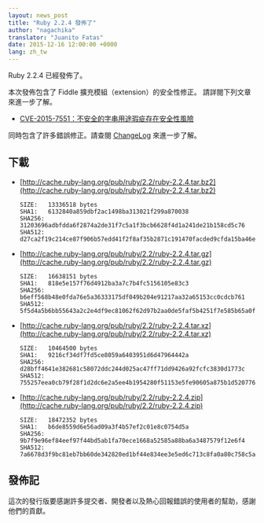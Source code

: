 ```yaml
---
layout: news_post
title: "Ruby 2.2.4 發佈了"
author: "nagachika"
translator: "Juanito Fatas"
date: 2015-12-16 12:00:00 +0000
lang: zh_tw
---
```


Ruby 2.2.4 已經發佈了。

本次發佈包含了 Fiddle 擴充模組（extension）的安全性修正。
請詳閱下列文章來進一步了解。

* [CVE-2015-7551：不安全的字串用途瑕疵存在安全性風險](https://www.ruby-lang.org/zh_tw/news/2015/12/16/unsafe-tainted-string-usage-in-fiddle-and-dl-cve-2015-7551/)

同時包含了許多錯誤修正。請查閱 [ChangeLog](http://svn.ruby-lang.org/repos/ruby/tags/v2_2_4/ChangeLog) 來進一步了解。

## 下載

* [http://cache.ruby-lang.org/pub/ruby/2.2/ruby-2.2.4.tar.bz2](http://cache.ruby-lang.org/pub/ruby/2.2/ruby-2.2.4.tar.bz2)

      SIZE:   13336518 bytes
      SHA1:   6132840a859dbf2ac1498ba313021f299a870038
      SHA256: 31203696adbfdda6f2874a2de31f7c5a1f3bcb6628f4d1a241de21b158cd5c76
      SHA512: d27ca2f19c214ce87f906b57edd41f2f8af35b2871c191470facded9cfda15ba46e5c3bc7d5540225a38da6bd65050fcc8aaa4ffbadbb6bf7dc891c1821da0df

* [http://cache.ruby-lang.org/pub/ruby/2.2/ruby-2.2.4.tar.gz](http://cache.ruby-lang.org/pub/ruby/2.2/ruby-2.2.4.tar.gz)

      SIZE:   16638151 bytes
      SHA1:   818e5e157f76d4912ba3a7c7b4fc5156105e83c3
      SHA256: b6eff568b48e0fda76e5a36333175df049b204e91217aa32a65153cc0cdcb761
      SHA512: 5f5d4a5b6bb55643a2c2e4df9ec81062f62d97b2aa0de5faf5b4251f7e585b65a0ff07b4edf23c0969525e36916a132362f8349b6ab441ced8a86d0337532832

* [http://cache.ruby-lang.org/pub/ruby/2.2/ruby-2.2.4.tar.xz](http://cache.ruby-lang.org/pub/ruby/2.2/ruby-2.2.4.tar.xz)

      SIZE:   10464500 bytes
      SHA1:   9216cf34df7fd5ce8059a6403951d6d47964442a
      SHA256: d28bff4641e382681c58072ddc244d025ac47ff71dd9426a92fcfc3830d1773c
      SHA512: 755257eea0cb79f28f1d2dc6e2a5ee4b1954280f51153e5fe90605a875b1d52077660b87e4e04d11552591a1f60a1241e4c70056f073a217b3bad896f64780da

* [http://cache.ruby-lang.org/pub/ruby/2.2/ruby-2.2.4.zip](http://cache.ruby-lang.org/pub/ruby/2.2/ruby-2.2.4.zip)

      SIZE:   18472352 bytes
      SHA1:   b6de8559d6e56ad09a3f4b57ef2c01e8c0754d5a
      SHA256: 9b7f9e96ef84eef97f44bd5ab1fa70ece1668a52585a88ba6a3487579f12e6f4
      SHA512: 7a6678d3f9bc81eb7bb60de342820ed1bf44e834ee3e5ed6c713c8fa0a80c758c5a5260f17aa5ceae32e1f180187c9cb4e278e9fc6a7b8ad4386f9261426ad5b

## 發佈記

這次的發行版要感謝許多提交者、開發者以及熱心回報錯誤的使用者的幫助，感謝他們的貢獻。

